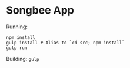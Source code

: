 Songbee App
============

Running:

```
npm install
gulp install # Alias to `cd src; npm install`
gulp run
```

Building: `gulp`
